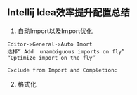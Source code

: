 ## Intellij Idea效率提升配置总结
1. 自动Import以及Import优化
```
Editor->General->Auto Imort
选择“ Add  unambiguous imports on fly”
“Optimize import on the fly”

Exclude from Import and Completion:

```

2. 格式化

